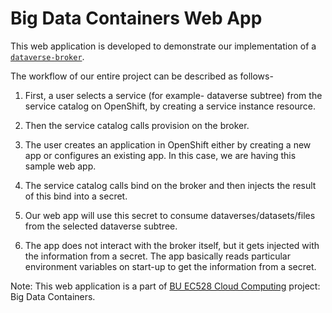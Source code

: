 # Big Data Containers Web App

This web application is developed to demonstrate our implementation of a [`dataverse-broker`](https://github.com/SamiSousa/dataverse-broker).

The workflow of our entire project can be described as follows-

1. First, a user selects a service (for example- dataverse subtree) from the service catalog on OpenShift, by creating a service instance resource.

2. Then the service catalog calls provision on the broker.

3. The user creates an application in OpenShift either by creating a new app or configures an existing app. In this case, we are having this sample web app.

4. The service catalog calls bind on the broker and then injects the result of this bind into a secret.

5. Our web app will use this secret to consume dataverses/datasets/files from the selected dataverse subtree.

6. The app does not interact with the broker itself, but it gets injected with the information from a secret. The app basically reads particular environment variables on start-up to get the information from a secret.

Note: This web application is a part of [BU EC528 Cloud Computing](https://github.com/BU-NU-CLOUD-SP18) project: Big Data Containers.
